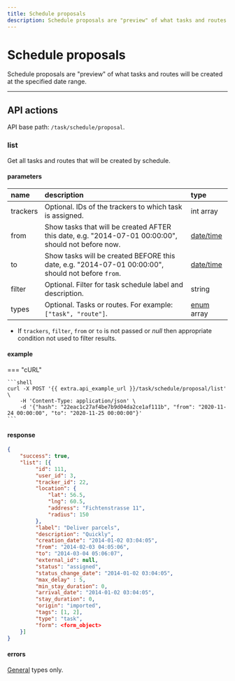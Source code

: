 ```yaml
---
title: Schedule proposals
description: Schedule proposals are "preview" of what tasks and routes will be created at the specified date range.
---
```


# Schedule proposals

Schedule proposals are "preview" of what tasks and routes will be created at the specified date range.

***

## API actions

API base path: `/task/schedule/proposal`.

### list

Get all tasks and routes that will be created by schedule.

#### parameters

| name     | description                                                                                         | type                                                    | 
|:---------|:----------------------------------------------------------------------------------------------------|:--------------------------------------------------------|
| trackers | Optional. IDs of the trackers to which task is assigned.                                            | int array                                               |
| from     | Show tasks that will be created AFTER this date, e.g. "2014-07-01 00:00:00", should not before now. | [date/time](../../../../getting-started.md#data-types)  |
| to       | Show tasks will be created BEFORE this date, e.g. "2014-07-01 00:00:00", should not before `from`.  | [date/time](../../../../getting-started.md#data-types)  |
| filter   | Optional. Filter for task schedule label and description.                                           | string                                                  |
| types    | Optional. Tasks or routes. For example: `["task", "route"]`.                                        | [enum](../../../../getting-started.md#data-types) array |

* If `trackers`, `filter`, `from` or `to` is not passed or _null_ then appropriate condition not used to filter results.

#### example

=== "cURL"

    ```shell
    curl -X POST '{{ extra.api_example_url }}/task/schedule/proposal/list' \
        -H 'Content-Type: application/json' \
        -d '{"hash": "22eac1c27af4be7b9d04da2ce1af111b", "from": "2020-11-24 00:00:00", "to": "2020-11-25 00:00:00"}'
    ```

#### response

```json
{
    "success": true,
    "list": [{
         "id": 111,
         "user_id": 3,
         "tracker_id": 22,
         "location": {
             "lat": 56.5,
             "lng": 60.5,
             "address": "Fichtenstrasse 11",
             "radius": 150
         },
         "label": "Deliver parcels",
         "description": "Quickly",
         "creation_date": "2014-01-02 03:04:05",
         "from": "2014-02-03 04:05:06",
         "to": "2014-03-04 05:06:07",
         "external_id": null,
         "status": "assigned",
         "status_change_date": "2014-01-02 03:04:05",
         "max_delay" : 5,
         "min_stay_duration": 0,
         "arrival_date": "2014-01-02 03:04:05",
         "stay_duration": 0,
         "origin": "imported",
         "tags": [1, 2],
         "type": "task",
         "form": <form_object>
    }]
}
```

#### errors

[General](../../../../getting-started.md#error-codes) types only.
